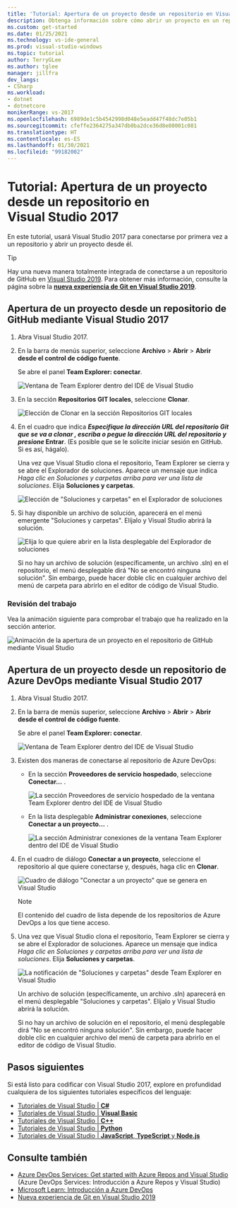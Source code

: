 ```yaml
---
title: 'Tutorial: Apertura de un proyecto desde un repositorio en Visual Studio 2017'
description: Obtenga información sobre cómo abrir un proyecto en un repositorio de Git o de Azure DevOps mediante Visual Studio 2017.
ms.custom: get-started
ms.date: 01/25/2021
ms.technology: vs-ide-general
ms.prod: visual-studio-windows
ms.topic: tutorial
author: TerryGLee
ms.author: tglee
manager: jillfra
dev_langs:
- CSharp
ms.workload:
- dotnet
- dotnetcore
monikerRange: vs-2017
ms.openlocfilehash: 6989de1c5b4542998d048e5eadd47f48dc7e05b1
ms.sourcegitcommit: cfeffe2364275a347db0ba2dce36d8e80001c081
ms.translationtype: HT
ms.contentlocale: es-ES
ms.lasthandoff: 01/30/2021
ms.locfileid: "99182002"
---
```

# <a name="tutorial-open-a-project-from-a-repo-in-visual-studio-2017"></a>Tutorial: Apertura de un proyecto desde un repositorio en Visual Studio 2017

En este tutorial, usará Visual Studio 2017 para conectarse por primera vez a un repositorio y abrir un proyecto desde él.

> [!TIP]
> Hay una nueva manera totalmente integrada de conectarse a un repositorio de GitHub en [Visual Studio 2019](https://visualstudio.microsoft.com/downloads). Para obtener más información, consulte la página sobre la [**nueva experiencia de Git en Visual Studio 2019**](../ide/git-with-visual-studio.md?view=vs-2019&preserve-view=true).

## <a name="open-a-project-from-a-github-repo-by-using-visual-studio-2017"></a>Apertura de un proyecto desde un repositorio de GitHub mediante Visual Studio 2017

1. Abra Visual Studio 2017.

1. En la barra de menús superior, seleccione **Archivo** > **Abrir** > **Abrir desde el control de código fuente**.

   Se abre el panel **Team Explorer: conectar**.

    ![Ventana de Team Explorer dentro del IDE de Visual Studio](./media/open-proj-repo-team-explorer.png)

1. En la sección **Repositorios GIT locales**, seleccione **Clonar**.

    ![Elección de Clonar en la sección Repositorios GIT locales](./media/open-proj-repo-local-git-repo-clone.png)

1. En el cuadro que indica **_Especifique la dirección URL del repositorio Git que se va a clonar_ *_, escriba o pegue la dirección URL del repositorio y presione_* Entrar**. (Es posible que se le solicite iniciar sesión en GitHub. Si es así, hágalo).

   Una vez que Visual Studio clona el repositorio, Team Explorer se cierra y se abre el Explorador de soluciones. Aparece un mensaje que indica *Haga clic en Soluciones y carpetas arriba para ver una lista de soluciones*. Elija **Soluciones y carpetas**.

   ![Elección de "Soluciones y carpetas" en el Explorador de soluciones](./media/open-proj-repo-github-solutions-folders.png)

1. Si hay disponible un archivo de solución, aparecerá en el menú emergente "Soluciones y carpetas". Elíjalo y Visual Studio abrirá la solución.

   ![Elija lo que quiere abrir en la lista desplegable del Explorador de soluciones](./media/open-proj-repo-github-solutions-folders-picker.png)

   Si no hay un archivo de solución (específicamente, un archivo .sln) en el repositorio, el menú desplegable dirá "No se encontró ninguna solución". Sin embargo, puede hacer doble clic en cualquier archivo del menú de carpeta para abrirlo en el editor de código de Visual Studio.

### <a name="review-your-work"></a>Revisión del trabajo

Vea la animación siguiente para comprobar el trabajo que ha realizado en la sección anterior.

   ![Animación de la apertura de un proyecto en el repositorio de GitHub mediante Visual Studio](./media/open-project-from-github.gif)

## <a name="open-a-project-from-an-azure-devops-repo-by-using-visual-studio-2017"></a>Apertura de un proyecto desde un repositorio de Azure DevOps mediante Visual Studio 2017

1. Abra Visual Studio 2017.

1. En la barra de menús superior, seleccione **Archivo** > **Abrir** > **Abrir desde el control de código fuente**.

   Se abre el panel **Team Explorer: conectar**.

    ![Ventana de Team Explorer dentro del IDE de Visual Studio](./media/open-proj-repo-team-explorer.png)

1. Existen dos maneras de conectarse al repositorio de Azure DevOps:

      - En la sección **Proveedores de servicio hospedado**, seleccione **Conectar…** .

        ![La sección Proveedores de servicio hospedado de la ventana Team Explorer dentro del IDE de Visual Studio](./media/open-proj-repo-azure-devops.png)

      - En la lista desplegable **Administrar conexiones**, seleccione **Conectar a un proyecto…** .

        ![La sección Administrar conexiones de la ventana Team Explorer dentro del IDE de Visual Studio](./media/open-proj-repo-azuredevops-manage-connections.png)

1. En el cuadro de diálogo **Conectar a un proyecto**, seleccione el repositorio al que quiere conectarse y, después, haga clic en **Clonar**.

      ![Cuadro de diálogo "Conectar a un proyecto" que se genera en Visual Studio](./media/open-proj-azure-devops-connect-cloud-clone.png)

    > [!NOTE]
    > El contenido del cuadro de lista depende de los repositorios de Azure DevOps a los que tiene acceso.

1. Una vez que Visual Studio clona el repositorio, Team Explorer se cierra y se abre el Explorador de soluciones. Aparece un mensaje que indica *Haga clic en Soluciones y carpetas arriba para ver una lista de soluciones*. Elija **Soluciones y carpetas**.

      ![La notificación de "Soluciones y carpetas" desde Team Explorer en Visual Studio](./media/open-proj-repo-solutions-folders.png)

   Un archivo de solución (específicamente, un archivo .sln) aparecerá en el menú desplegable "Soluciones y carpetas". Elíjalo y Visual Studio abrirá la solución.

   Si no hay un archivo de solución en el repositorio, el menú desplegable dirá "No se encontró ninguna solución". Sin embargo, puede hacer doble clic en cualquier archivo del menú de carpeta para abrirlo en el editor de código de Visual Studio.

## <a name="next-steps"></a>Pasos siguientes

Si está listo para codificar con Visual Studio 2017, explore en profundidad cualquiera de los siguientes tutoriales específicos del lenguaje:

- [Tutoriales de Visual Studio | **C#**](./csharp/index.yml)
- [Tutoriales de Visual Studio | **Visual Basic**](./visual-basic/index.yml)
- [Tutoriales de Visual Studio | **C++**](/cpp/get-started/tutorial-console-cpp)
- [Tutoriales de Visual Studio | **Python**](../python/index.yml)
- [Tutoriales de Visual Studio | **JavaScript**, **TypeScript** y **Node.js**](../javascript/index.yml)

## <a name="see-also"></a>Consulte también

- [Azure DevOps Services: Get started with Azure Repos and Visual Studio](/azure/devops/repos/git/gitquickstart/) (Azure DevOps Services: Introducción a Azure Repos y Visual Studio)
- [Microsoft Learn: Introducción a Azure DevOps](/learn/modules/get-started-with-devops/)
- [Nueva experiencia de Git en Visual Studio 2019](../ide/git-with-visual-studio.md?view=vs-2019&preserve-view=true)
